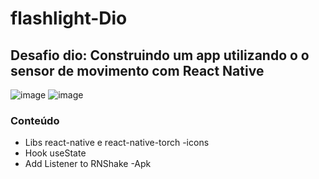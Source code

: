 # flashlight-Dio

## Desafio dio: Construindo um app utilizando o o sensor de movimento com React Native


 ![image](https://user-images.githubusercontent.com/106561054/176766020-7cb6b93e-d00f-40d7-852e-183d42ce6408.png)
 ![image](https://user-images.githubusercontent.com/106561054/176766319-c6b0ba6f-8f05-4f0d-a6d2-c80c0b81cbab.png)

### Conteúdo 
- Libs react-native e react-native-torch
-icons
- Hook useState
- Add Listener to RNShake
-Apk


